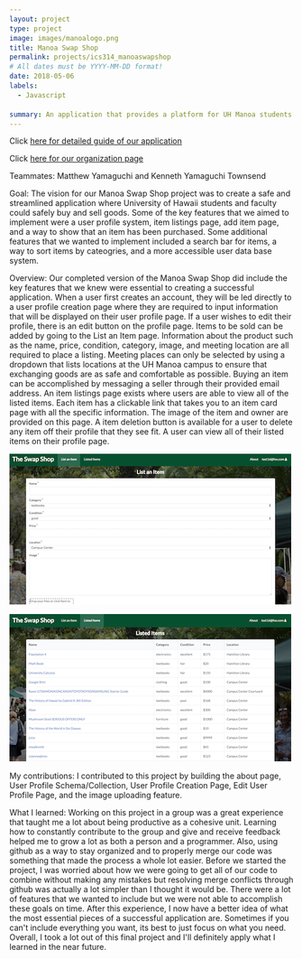 ```yaml
---
layout: project
type: project
image: images/manoalogo.png
title: Manoa Swap Shop
permalink: projects/ics314_manoaswapshop
# All dates must be YYYY-MM-DD format!
date: 2018-05-06
labels:
  - Javascript
  
summary: An application that provides a platform for UH Manoa students to safely sell and buy products from each other.
---
```


Click [here for detailed guide of our application](https://manoaswapshop.github.io/)

Click [here for our organization page](https://github.com/manoaswapshop)

Teammates: Matthew Yamaguchi and Kenneth Yamaguchi Townsend

Goal: The vision for our Manoa Swap Shop project was to create a safe and streamlined application where University of Hawaii students and faculty could safely buy and sell goods. Some of the key features that we aimed to implement were a user profile system, item listings page, add item page, and a way to show that an item has been purchased. Some additional features that we wanted to implement included a search bar for items, a way to sort items by cateogries, and a more accessible user data base system.

Overview: Our completed version of the Manoa Swap Shop did include the key features that we knew were essential to creating a successful application. When a user first creates an account, they will be led directly to a user profile creation page where they are required to input information that will be displayed on their user profile page. If a user wishes to edit their profile, there is an edit button on the profile page. Items to be sold can be added by going to the List an Item page. Information about the product such as the name, price, condition, category, image, and meeting location are all required to place a listing. Meeting places can only be selected by using a dropdown that lists locations at the UH Manoa campus to ensure that exchanging goods are as safe and comfortable as possible. Buying an item can be accomplished by messaging a seller through their provided email address. An item listings page exists where users are able to view all of the listed items. Each item has a clickable link that takes you to an item card page with all the specific information. The image of the item and owner are provided on this page. A item deletion button is available for a user to delete any item off their profile that they see fit. A user can view all of their listed items on their profile page.

![List Item Page](/images/ListItem.png)

![Item Listings Page](/images/ItemListings.png)

My contributions: I contributed to this project by building the about page, User Profile Schema/Collection, User Profile Creation Page, Edit User Profile Page, and the image uploading feature. 

What I learned: Working on this project in a group was a great experience that taught me a lot about being productive as a cohesive unit. Learning how to constantly contribute to the group and give and receive feedback helped me to grow a lot as both a person and a programmer. Also, using github as a way to stay organized and to properly merge our code was something that made the process a whole lot easier. Before we started the project, I was worried about how we were going to get all of our code to combine without making any mistakes but resolving merge conflicts through github was actually a lot simpler than I thought it would be. There were a lot of features that we wanted to include but we were not able to accomplish these goals on time. After this experience, I now have a better idea of what the most essential pieces of a successful application are. Sometimes if you can't include everything you want, its best to just focus on what you need. Overall, I took a lot out of this final project and I'll definitely apply what I learned in the near future.
